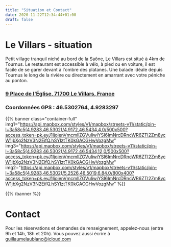 ```yaml
---
title: "Situation et Contact"
date: 2020-11-22T12:34:44+01:00
draft: false
---
```

# Le Villars - situation

Petit village tranquil niché au bord de la Saône, Le Villars est situé à 4km de Tournus. Le restaurant est accessible à vélo, à pied ou en voiture, il est facile de se garer devant à l'ombre des platanes. Une balade idéale depuis Tournus le long de la rivière ou directement en amarrant avec votre péniche au ponton.

### [9 Place de l'Église, 71700 Le Villars, France](https://g.page/laubergedesgourmets?we)
### Coordonnées GPS : 46.5302764, 4.9283297

{{% banner class="container-full" 
img1="https://api.mapbox.com/styles/v1/mapbox/streets-v11/static/pin-l+3a58c5(4.9283,46.5302)/4.9172,46.5434,4,0/500x500?access_token=pk.eyJ1IjoienVmcmllZGVuIiwiYSI6ImNrcDRncWR6ZTI2Zm8ycW1jbXg2NzV3N2EifQ.hSYlztTK0kGACGHwVozgMw" 
img3="https://api.mapbox.com/styles/v1/mapbox/streets-v11/static/pin-l+3a58c5(4.9283,46.5302)/4.9172,46.5434,12,0/500x500?access_token=pk.eyJ1IjoienVmcmllZGVuIiwiYSI6ImNrcDRncWR6ZTI2Zm8ycW1jbXg2NzV3N2EifQ.hSYlztTK0kGACGHwVozgMw"
img2="https://api.mapbox.com/styles/v1/mapbox/streets-v11/static/pin-l+3a58c5(4.9283,46.5302)/5.2526,46.5019,6.84,0/800x400?access_token=pk.eyJ1IjoienVmcmllZGVuIiwiYSI6ImNrcDRncWR6ZTI2Zm8ycW1jbXg2NzV3N2EifQ.hSYlztTK0kGACGHwVozgMw" %}}

{{% /banner %}}




# Contact

Pour les réservations et demandes de renseignement, appelez-nous (entre 9h et 14h, 18h et 20h). Vous pouvez aussi écrire à guillaumelaublanc@icloud.com
